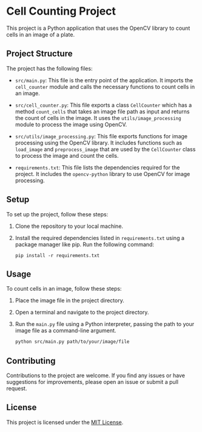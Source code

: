 # Cell Counting Project

This project is a Python application that uses the OpenCV library to count cells in an image of a plate.

## Project Structure

The project has the following files:

- `src/main.py`: This file is the entry point of the application. It imports the `cell_counter` module and calls the necessary functions to count cells in an image.

- `src/cell_counter.py`: This file exports a class `CellCounter` which has a method `count_cells` that takes an image file path as input and returns the count of cells in the image. It uses the `utils/image_processing` module to process the image using OpenCV.

- `src/utils/image_processing.py`: This file exports functions for image processing using the OpenCV library. It includes functions such as `load_image` and `preprocess_image` that are used by the `CellCounter` class to process the image and count the cells.

- `requirements.txt`: This file lists the dependencies required for the project. It includes the `opencv-python` library to use OpenCV for image processing.

## Setup

To set up the project, follow these steps:

1. Clone the repository to your local machine.

2. Install the required dependencies listed in `requirements.txt` using a package manager like pip. Run the following command:

   ```
   pip install -r requirements.txt
   ```

## Usage

To count cells in an image, follow these steps:

1. Place the image file in the project directory.

2. Open a terminal and navigate to the project directory.

3. Run the `main.py` file using a Python interpreter, passing the path to your image file as a command-line argument.

   ```sh
   python src/main.py path/to/your/image/file
   ```

## Contributing

Contributions to the project are welcome. If you find any issues or have suggestions for improvements, please open an issue or submit a pull request.

## License

This project is licensed under the [MIT License](LICENSE).
